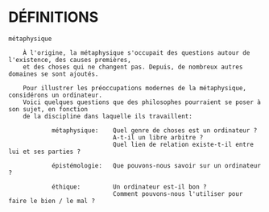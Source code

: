 # DÉFINITIONS

    métaphysique

        À l'origine, la métaphysique s'occupait des questions autour de l'existence, des causes premières,
        et des choses qui ne changent pas. Depuis, de nombreux autres domaines se sont ajoutés.

        Pour illustrer les préoccupations modernes de la métaphysique, considérons un ordinateur.
        Voici quelques questions que des philosophes pourraient se poser à son sujet, en fonction
        de la discipline dans laquelle ils travaillent:

                métaphysique:    Quel genre de choses est un ordinateur ?
                                 A-t-il un libre arbitre ?
                                 Quel lien de relation existe-t-il entre lui et ses parties ?

                épistémologie:   Que pouvons-nous savoir sur un ordinateur ?

                éthique:         Un ordinateur est-il bon ?
                                 Comment pouvons-nous l'utiliser pour faire le bien / le mal ?

